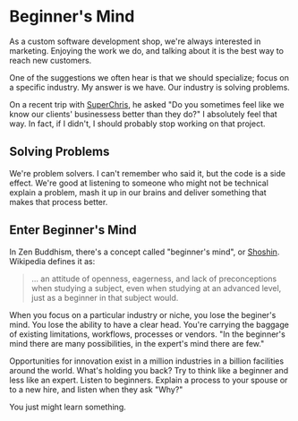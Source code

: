 # Beginner's Mind

As a custom software development shop, we're always interested in marketing.
Enjoying the work we do, and talking about it is the best way to reach new
customers.

One of the suggestions we often hear is that we should specialize; focus on a
specific industry. My answer is we have. Our industry is solving
problems.

On a recent trip with [SuperChris], he asked "Do you sometimes feel like
we know our clients' businessess better than they do?" I
absolutely feel that way. In fact, if I didn't, I should probably stop
working on that project.

## Solving Problems

We're problem solvers. I can't remember who said it, but the code is a side
effect. We're good at listening to someone who might not be technical explain
a problem, mash it up in our brains and deliver something that makes that
process better.

## Enter Beginner's Mind

In Zen Buddhism, there's a concept called "beginner's mind", or
[Shoshin]. Wikipedia defines it as:

> ... an attitude of openness, eagerness, and lack of preconceptions
> when studying a subject, even when studying at an advanced level, just
> as a beginner in that subject would.

When you focus on a particular industry or niche, you lose the beginer's mind. You lose
the ability to have a clear head. You're carrying the baggage of existing
limitations, workflows, processes or vendors. "In the beginner's mind there are many possibilities, 
in the expert's mind there are few."

Opportunities for innovation exist in a million industries in a billion
facilities around the world. What's holding you back? Try to think like
a beginner and less like an expert. Listen to beginners. Explain a process to 
your spouse or to a new hire, and listen when they ask "Why?"

You just might learn something.

[SuperChris]: https://twitter.com/superchris
[Shoshin]: http://en.wikipedia.org/wiki/Shoshin

